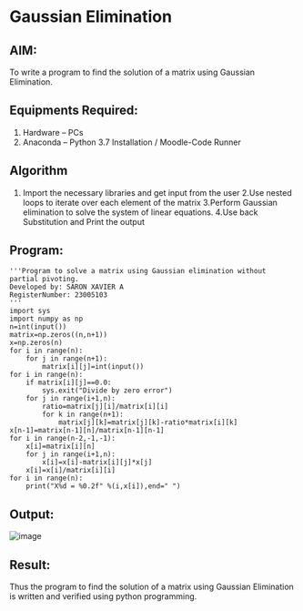 # Gaussian Elimination

## AIM:
To write a program to find the solution of a matrix using Gaussian Elimination.

## Equipments Required:
1. Hardware – PCs
2. Anaconda – Python 3.7 Installation / Moodle-Code Runner

## Algorithm
1. Import the necessary libraries and get input from the user
2.Use nested loops to iterate over each element of the matrix
3.Perform Gaussian elimination to solve the system of linear equations.
4.Use back Substitution and Print the output
    

## Program:
```
'''Program to solve a matrix using Gaussian elimination without partial pivoting.
Developed by: SARON XAVIER A
RegisterNumber: 23005103
'''
import sys
import numpy as np
n=int(input())
matrix=np.zeros((n,n+1))
x=np.zeros(n)
for i in range(n):
    for j in range(n+1):
        matrix[i][j]=int(input())
for i in range(n):
    if matrix[i][j]==0.0:
        sys.exit("Divide by zero error")
    for j in range(i+1,n):
        ratio=matrix[j][i]/matrix[i][i]
        for k in range(n+1):
            matrix[j][k]=matrix[j][k]-ratio*matrix[i][k]
x[n-1]=matrix[n-1][n]/matrix[n-1][n-1]
for i in range(n-2,-1,-1):
    x[i]=matrix[i][n]
    for j in range(i+1,n):
        x[i]=x[i]-matrix[i][j]*x[j]
    x[i]=x[i]/matrix[i][i]
for i in range(n):
    print("X%d = %0.2f" %(i,x[i]),end=" ")
```    

## Output:
![image](https://github.com/saron2006/Gaussian/assets/138849343/8906d5c3-0723-41d9-a874-800fc9aec60d)



## Result:
Thus the program to find the solution of a matrix using Gaussian Elimination is written and verified using python programming.

